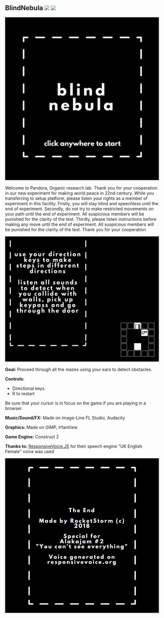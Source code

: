 ## BlindNebula ![](https://img.shields.io/badge/Alakajam-%232-red.svg) ![](https://img.shields.io/badge/Made%20in-48%20hours-brightgreen.svg)

![](https://github.com/RocketStormNet/BlindNebula/blob/master/screenshots/screen1.jpg?raw=true)

Welcome to Pandora, Organic research lab. Thank you for your cooperation in our new experiment for making world peace in 22nd century.
While you transferring to setup platform, please listen your rights as a member of experiment in this facility.
Firstly, you will stay blind and speechless until the end of experiment.
Secondly, do not try to make restricted movements on your path until the end of experiment. All suspicious members will be punished for the clarity of the test.
Thirdly, please listen instructions before making any move until the end of experiment. All suspicious members will be punished for the clarity of the test.
Thank you for your cooperation.

![](https://github.com/RocketStormNet/BlindNebula/blob/master/screenshots/screen2.jpg?raw=true)

**Goal:**
Proceed through all the mazes using your ears to detect obstacles.

**Controls:**
- Directional keys
- R to restart

Be sure that your cursor is in focus on the game if you are playing in a browser.

**Music/Sound/FX:**
Made on Image-Line FL Studio, Audacity

**Graphics:**
Made on GIMP, IrfanView

**Game Engine:**
Construct 2

**Thanks to:**
[ResponsiveVoice.JS](https://responsivevoice.org/) for their speech engine
"UK English Female" voice was used

![](https://github.com/RocketStormNet/BlindNebula/blob/master/screenshots/screen4.jpg?raw=true)
